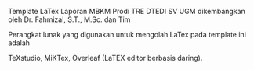 Template LaTex Laporan MBKM Prodi TRE DTEDI SV UGM dikembangkan oleh Dr. Fahmizal, S.T., M.Sc. dan Tim

Perangkat lunak yang digunakan untuk mengolah LaTex pada template ini adalah

TeXstudio,
MiKTex,
Overleaf (LaTEX editor berbasis daring).
